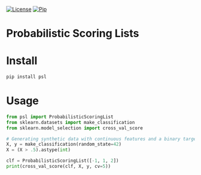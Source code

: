 [![License](https://img.shields.io/github/license/stheid/sklearn-psl)](https://github.com/stheid/sklearn-psl/blob/master/LICENSE)
[![Pip](https://img.shields.io/pypi/v/:sklearn-psl)](https://pypi.org/project/sklearn-psl)

# Probabilistic Scoring Lists

# Install
```bash
pip install psl
```

# Usage
```python
from psl import ProbabilisticScoringList
from sklearn.datasets import make_classification
from sklearn.model_selection import cross_val_score

# Generating synthetic data with continuous features and a binary target variable
X, y = make_classification(random_state=42)
X = (X > .5).astype(int)

clf = ProbabilisticScoringList([-1, 1, 2])
print(cross_val_score(clf, X, y, cv=5))
```